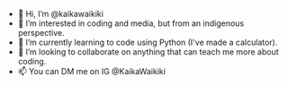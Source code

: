 - 👋 Hi, I’m @kaikawaikiki
- 👀 I’m interested in coding and media, but from an indigenous perspective.
- 🌱 I’m currently learning to code using Python (I've made a calculator).
- 💞️ I’m looking to collaborate on anything that can teach me more about coding.
- 📫 You can DM me on IG @KaikaWaikiki

<!---
kaikawaikiki/kaikawaikiki is a ✨ special ✨ repository because its `README.md` (this file) appears on your GitHub profile.
You can click the Preview link to take a look at your changes.
--->
